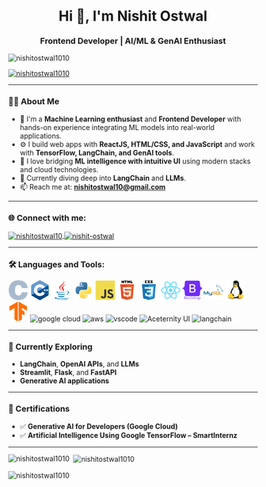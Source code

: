 <h1 align="center">Hi 👋, I'm Nishit Ostwal</h1>
<h3 align="center">Frontend Developer | AI/ML & GenAI Enthusiast</h3>

<p align="left">
  <img src="https://komarev.com/ghpvc/?username=nishitostwal1010&label=Profile%20views&color=0e75b6&style=flat" alt="nishitostwal1010" />
</p>

<p align="left">
  <a href="https://github.com/ryo-ma/github-profile-trophy">
    <img src="https://github-profile-trophy.vercel.app/?username=nishitostwal1010" alt="nishitostwal1010" />
  </a>
</p>

---

### 👨‍💻 About Me
- 🚀 I'm a **Machine Learning enthusiast** and **Frontend Developer** with hands-on experience integrating ML models into real-world applications.
- ⚙️ I build web apps with **ReactJS, HTML/CSS, and JavaScript** and work with **TensorFlow, LangChain, and GenAI tools**.
- 🧠 I love bridging **ML intelligence with intuitive UI** using modern stacks and cloud technologies.
- 📖 Currently diving deep into **LangChain** and **LLMs**.
- 📫 Reach me at: **nishitostwal10@gmail.com**

---

### 🌐 Connect with me:
<p align="left">
  <a href="https://twitter.com/nishitostwal10" target="blank">
    <img align="center" src="https://raw.githubusercontent.com/rahuldkjain/github-profile-readme-generator/master/src/images/icons/Social/twitter.svg" alt="nishitostwal10" height="30" width="40" />
  </a>
  <a href="https://www.linkedin.com/in/nishit-ostwal-a5112a2ba/" target="blank">
    <img align="center" src="https://raw.githubusercontent.com/rahuldkjain/github-profile-readme-generator/master/src/images/icons/Social/linked-in-alt.svg" alt="nishit-ostwal" height="30" width="40" />
  </a>
</p>

---

### 🛠️ Languages and Tools:
<p align="left">
  <!-- Programming & Scripting -->
  <img src="https://raw.githubusercontent.com/devicons/devicon/master/icons/c/c-original.svg" alt="c" width="40" height="40"/>
  <img src="https://raw.githubusercontent.com/devicons/devicon/master/icons/cplusplus/cplusplus-original.svg" alt="cplusplus" width="40" height="40"/>
  <img src="https://raw.githubusercontent.com/devicons/devicon/master/icons/java/java-original.svg" alt="java" width="40" height="40"/>
  <img src="https://raw.githubusercontent.com/devicons/devicon/master/icons/python/python-original.svg" alt="python" width="40" height="40"/>
  <img src="https://raw.githubusercontent.com/devicons/devicon/master/icons/javascript/javascript-original.svg" alt="javascript" width="40" height="40"/>
  <img src="https://raw.githubusercontent.com/devicons/devicon/master/icons/html5/html5-original-wordmark.svg" alt="html5" width="40" height="40"/>
  <img src="https://raw.githubusercontent.com/devicons/devicon/master/icons/css3/css3-original-wordmark.svg" alt="css3" width="40" height="40"/>

  <!-- Frameworks & Tools -->
  <img src="https://raw.githubusercontent.com/devicons/devicon/master/icons/react/react-original.svg" alt="react" width="40" height="40"/>
  <img src="https://raw.githubusercontent.com/devicons/devicon/master/icons/bootstrap/bootstrap-plain-wordmark.svg" alt="bootstrap" width="40" height="40"/>
  <img src="https://raw.githubusercontent.com/devicons/devicon/master/icons/mysql/mysql-original-wordmark.svg" alt="mysql" width="40" height="40"/>
  <img src="https://raw.githubusercontent.com/devicons/devicon/master/icons/linux/linux-original.svg" alt="linux" width="40" height="40"/>
  <img src="https://raw.githubusercontent.com/devicons/devicon/master/icons/tensorflow/tensorflow-original.svg" alt="tensorflow" width="40" height="40"/>

  <!-- Other Technologies -->
  <img src="https://www.vectorlogo.zone/logos/google_cloud/google_cloud-icon.svg" alt="google cloud" width="40" height="40"/>
  <img src="https://www.vectorlogo.zone/logos/amazon_aws/amazon_aws-icon.svg" alt="aws" width="40" height="40"/>
  <img src="https://img.icons8.com/color/48/000000/visual-studio-code-2019.png" alt="vscode" width="40" height="40"/>
  <img src="https://aceternity.com/favicon.ico" alt="Aceternity UI" width="40" height="40"/>
  <img src="https://raw.githubusercontent.com/langchain-ai/.github/main/profile/logo-light.svg#gh-dark-mode-only" alt="langchain" width="80" height="40"/>
</p>

---

### 🚀 Currently Exploring
- **LangChain**, **OpenAI APIs**, and **LLMs**
- **Streamlit**, **Flask**, and **FastAPI**
- **Generative AI applications**

---

### 📜 Certifications
- ✅ **Generative AI for Developers (Google Cloud)**
- ✅ **Artificial Intelligence Using Google TensorFlow – SmartInternz**

---

<p>
  <img align="left" src="https://github-readme-stats.vercel.app/api/top-langs?username=nishitostwal1010&show_icons=true&locale=en&layout=compact" alt="nishitostwal1010" />
</p>

<p>&nbsp;
  <img align="center" src="https://github-readme-stats.vercel.app/api?username=nishitostwal1010&show_icons=true&locale=en" alt="nishitostwal1010" />
</p>

<p>
  <img align="center" src="https://github-readme-streak-stats.herokuapp.com/?user=nishitostwal1010&" alt="nishitostwal1010" />
</p>

